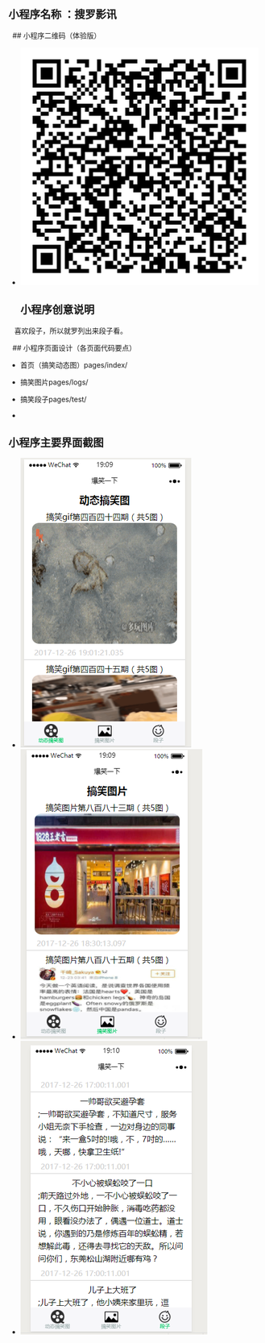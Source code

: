  ## 小程序名称 ：搜罗影讯
   
   ## 小程序二维码（体验版）

 + ![image](https://github.com/JIZHILING/BAOXIAO/raw/master/PIC/二维码.jpg)
   
   
   ## 小程序创意说明
    喜欢段子，所以就罗列出来段子看。
    
   ## 小程序页面设计（各页面代码要点）
 + 首页（搞笑动态图）pages/index/</br>
 + 搞笑图片pages/logs/</br>
 + 搞笑段子pages/test/</br>
 
 +
   
   
   ## 小程序主要界面截图
 + ![image](https://github.com/JIZHILING/BAOXIAO/raw/master/PIC/搞笑动态图.png)
 + ![image](https://github.com/JIZHILING/BAOXIAO/raw/master/PIC/搞笑图片.png)
 + ![image](https://github.com/JIZHILING/BAOXIAO/raw/master/PIC/搞笑段子.png)
